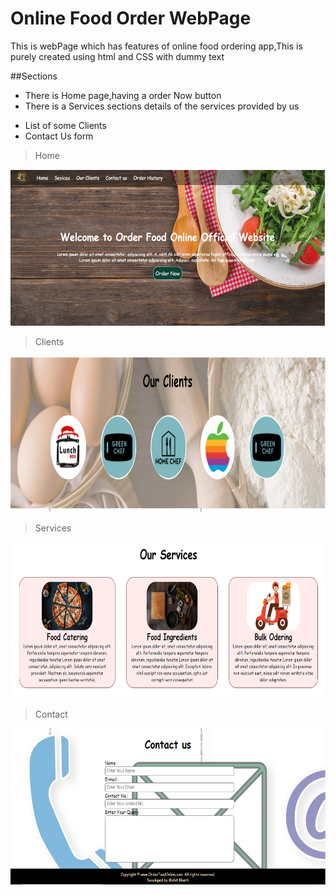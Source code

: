 # Online Food Order WebPage
 This is webPage which has features of online food ordering app,This is purely created using html and CSS with dummy text

##Sections
+ There is Home page,having a order Now button
+ There is a Services sections details of the services provided by us
* List of some Clients
* Contact Us form

>Home
<img src="Screenshots/home.PNG" width="600" height="250">

>Clients
<img src="Screenshots/clients.PNG" width="600" height="250" >

>Services
<img src="Screenshots/Services.PNG" width="600" height="250" >

>Contact
<img src="Screenshots/Contact.PNG" width="600" height="250" >

